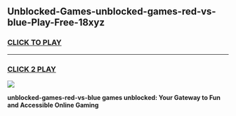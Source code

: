 
## Unblocked-Games-unblocked-games-red-vs-blue-Play-Free-18xyz
<h3>
<a href="https://premium76.site?title=unblocked-games-red-vs-blue&ref=20M">CLICK TO PLAY</a></h3>
<hr>

<h3>
<a href="https://premium76.site?title=unblocked-games-red-vs-blue&ref=20M">CLICK 2 PLAY</a>
  
</h3>

<a href="https://premium76.site?title=unblocked-games-red-vs-blue&ref=19M"><img src="https://clearcache.store/games.png"></a>


**unblocked-games-red-vs-blue games unblocked: Your Gateway to Fun and Accessible Online Gaming**
